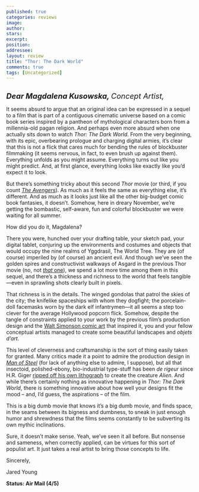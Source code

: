 ```yaml
---
published: true
categories: reviews
image:
author: 
stars: 
excerpt: 
position: 
addressee: 
layout: review
title: "Thor: The Dark World"
comments: true
tags: [Uncategorized]
---
```

<div><p><span class="full-image-block ssNonEditable"><img src="http://static.squarespace.com/static/5005f6bcc4aa41161b33e89e/5329cf1fe4b07c068ebf74de/5329cf1fe4b07c068ebf7901/1383925070977/Thor%20The%20Dark%20World.jpg" alt="" /></span></p>
<p><em style="font-size:120%;"><span style="font-size:120%;"><strong>Dear Magdalena Kusowska, </strong>Concept Artist,</span></em></p>
<p>It seems absurd to argue that an original idea can be expressed in a sequel to a film that is part of a contiguous cinematic universe based on a comic book series inspired by a pantheon of mythological characters born from a millennia-old pagan religion. And perhaps even more absurd when one actually sits down to watch <em>Thor: The Dark World</em>. From the very beginning, with its epic, overbearing prologue and charging digital armies, it&rsquo;s clear that this is not a flick that cares much for bending the rules of blockbuster filmmaking (it seems nervous, in fact, to even brush up against them). Everything unfolds as you might assume. Everything turns out like you might predict. And, at first glance, everything looks like exactly like you&rsquo;d expect it to look.</p>
<p>But there&rsquo;s something tricky about this second <em>Thor</em> movie (or third, if you count <a href="/letters/2012/5/10/the-avengers.html"><em>The Avengers</em></a>). As much as it feels the same as everything else, it&rsquo;s different. And as much as it looks just like all the other big-budget comic book fantasies, it doesn&rsquo;t. Somehow, here in dreary November, we&rsquo;re getting the bombastic, self-aware, fun and colorful blockbuster we were waiting for all summer.</p>
<p>How did you do it, Magdalena?</p>
<p>There you were, hunched over your drafting table, your sketch pad, your digital tablet, conjuring up the environments and costumes and objects that would occupy the nine realms of Yggdrasil, The World Tree. They are (of course) imperiled by (of course) an ancient evil. And though we&rsquo;ve seen the golden spires and constructivist walkways of Asgard in the previous Thor movie (no, not <a href="/letters/2013/11/6/thunderstorm-the-return-of-thor.html"><em>that</em> one</a>), we spend a lot more time among them in this sequel, and there&rsquo;s a thickness and richness to the world that feels tangible&mdash;even in sprawling shots clearly built in pixels.</p>
<p>That richness is in the details. The winged gondolas that patrol the skies of the city; the knifelike spaceships with whom they dogfight; the porcelain-doll facemasks worn by the dark elf infantrymen&mdash;it all seems a step too clever for the average Hollywood popcorn flick. Somehow, despite the tangle of constraints applied to your work by the previous film&rsquo;s production design and the <a href="http://comicsalliance.com/walt-simonson-thor/">Walt Simonson comic art</a> that inspired it, you and your fellow conceptual artists managed to create some beautiful landscapes and <em>objets d&rsquo;art</em>.</p>
<p>This level of cleverness and craftsmanship is the sort of thing easily taken for granted. Many critics made it a point to admire the production design in <a href="/letters/2013/6/14/man-of-steel.html"><em>Man of Steel</em></a> (for lack of anything else to admire, I suppose), but all that insectoid, polished-ebony, bio-industrial type-stuff has been <em>de rigeur</em> since H.R. Giger <a href="http://en.wikipedia.org/wiki/Alien_(creature_in_Alien_franchise)">ripped off his own lithograph</a> to create the creature <em>Alien</em>. And while there&rsquo;s certainly nothing as innovative happening in <em>Thor: The Dark World</em>, there is something innovative about how well your designs fit the mood &ndash; and, I&rsquo;d guess, the aspirations &ndash; of the film.</p>
<p>This is a big dumb movie that knows it&rsquo;s a big dumb movie, and finds space, in the seams between its bigness and dumbness, to sneak in just enough humor and shrewdness that the films seems constantly to be subverting its own mythic inclinations. &nbsp;&nbsp;</p>
<p>Sure, it doesn&rsquo;t make sense. Yeah, we&rsquo;ve seen it all before. But nonsense and sameness, when correctly applied, can be virtues for this sort of populist art. It just takes a real artist to bring those concepts to life. &nbsp;</p>
<p>Sincerely,&nbsp;</p>
<p>Jared Young</p>
<p><strong>Status: Air Mail (4/5)&nbsp;</strong></p></div>
